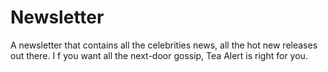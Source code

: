 # Newsletter
A newsletter that contains all the celebrities news, all the hot new releases out there. I f you want all the next-door gossip, Tea Alert is right for you.  
